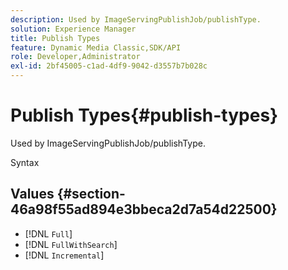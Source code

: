 ```yaml
---
description: Used by ImageServingPublishJob/publishType.
solution: Experience Manager
title: Publish Types
feature: Dynamic Media Classic,SDK/API
role: Developer,Administrator
exl-id: 2bf45005-c1ad-4df9-9042-d3557b7b028c
---
```

# Publish Types{#publish-types}

Used by ImageServingPublishJob/publishType.

 Syntax 

## Values {#section-46a98f55ad894e3bbeca2d7a54d22500}

* [!DNL `Full`] 
* [!DNL `FullWithSearch`] 
* [!DNL `Incremental`]
